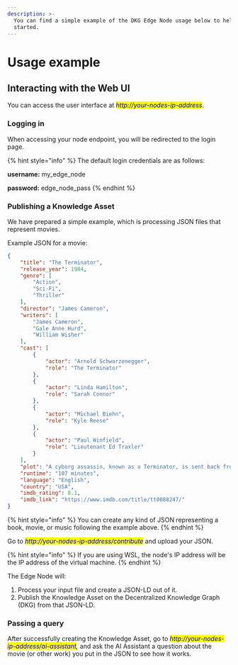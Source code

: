 ```yaml
---
description: >-
  You can find a simple example of the DKG Edge Node usage below to help you get
  started.
---
```


# Usage example

## Interacting with the Web UI

You can access the user interface at _<mark style="color:blue;">http://your-nodes-ip-address</mark>_.&#x20;

### Logging in

When accessing your node endpoint, you will be redirected to the login page.

{% hint style="info" %}
The default login credentials are as follows:

**username:** my\_edge\_node

**password:** edge\_node\_pass
{% endhint %}

### Publishing a Knowledge Asset

We have prepared a simple example, which is processing JSON files that represent movies.

Example JSON for a movie:

```json
{
    "title": "The Terminator",
    "release_year": 1984,
    "genre": [
        "Action",
        "Sci-Fi",
        "Thriller"
    ],
    "director": "James Cameron",
    "writers": [
        "James Cameron",
        "Gale Anne Hurd",
        "William Wisher"
    ],
    "cast": [
        {
            "actor": "Arnold Schwarzenegger",
            "role": "The Terminator"
        },
        {
            "actor": "Linda Hamilton",
            "role": "Sarah Connor"
        },
        {
            "actor": "Michael Biehn",
            "role": "Kyle Reese"
        },
        {
            "actor": "Paul Winfield",
            "role": "Lieutenant Ed Traxler"
        }
    ],
    "plot": "A cyborg assassin, known as a Terminator, is sent back from the future to kill Sarah Connor, a woman whose unborn son will lead humanity in a war against machines. A soldier from the future is sent back to protect her.",
    "runtime": "107 minutes",
    "language": "English",
    "country": "USA",
    "imdb_rating": 8.1,
    "imdb_link": "https://www.imdb.com/title/tt0088247/"
}
```

{% hint style="info" %}
You can create any kind of JSON representing a book, movie, or music following the example above.
{% endhint %}

Go to _<mark style="color:blue;">http://your-nodes-ip-address/contribute</mark>_ and upload your JSON.

{% hint style="info" %}
If you are using WSL, the node's IP address will be the IP address of the virtual machine.
{% endhint %}

The Edge Node will:

1. Process your input file and create a JSON-LD out of it.
2. Publish the Knowledge Asset on the Decentralized Knowledge Graph (DKG) from that JSON-LD.

### Passing a query

After successfully creating the Knowledge Asset, go to _<mark style="color:blue;">http://your-nodes-ip-address/ai-assistant</mark>,_ and ask the AI Assistant a question about the movie (or other work) you put in the JSON to see how it works.
